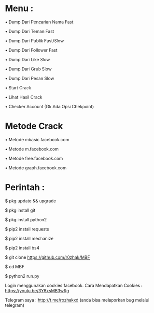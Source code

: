# Menu :
• Dump Dari Pencarian Nama Fast

• Dump Dari Teman Fast

• Dump Dari Publik Fast/Slow

• Dump Dari Follower Fast

• Dump Dari Like Slow

• Dump Dari Grub Slow

• Dump Dari Pesan Slow

• Start Crack

• Lihat Hasil Crack

• Checker Account (Gk Ada Opsi Chekpoint)

# Metode Crack

• Metode mbasic.facebook.com

• Metode m.facebook.com

• Metode free.facebook.com

• Metode graph.facebook.com

# Perintah :

$ pkg update && upgrade

$ pkg install git

$ pkg install python2

$ pip2 install requests

$ pip2 install mechanize

$ pip2 install bs4

$ git clone https://github.com/r0zhak/MBF

$ cd MBF

$ python2 run.py

Login menggunakan cookies facebook. Cara Mendapatkan Cookies : https://youtu.be/3Y6xsMB3wRg

Telegram saya : http://t.me/rozhakxd (anda bisa melaporkan bug melalui telegram)
